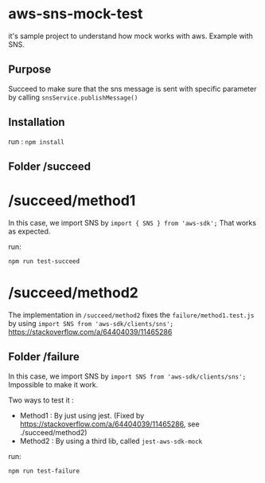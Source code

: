 # aws-sns-mock-test
it's sample project to understand how mock works with aws.
Example with SNS. 

## Purpose 

Succeed to make sure that the sns message is sent with specific parameter by calling `snsService.publishMessage()`

## Installation

run : 
`npm install`

## Folder /succeed

# /succeed/method1
In this case, we import SNS by `import { SNS } from 'aws-sdk';`
That works as expected.

run: 
```
npm run test-succeed
```

# /succeed/method2
The implementation in `/succeed/method2` fixes the `failure/method1.test.js` by using `import SNS from 'aws-sdk/clients/sns';`
https://stackoverflow.com/a/64404039/11465286 


## Folder /failure

In this case, we import SNS by `import SNS from 'aws-sdk/clients/sns';`
Impossible to make it work.

Two ways  to test it : 

- Method1 : By just using jest. (Fixed by https://stackoverflow.com/a/64404039/11465286, see ./succeed/method2)
- Method2 : By using a third lib, called `jest-aws-sdk-mock`

run: 
```
npm run test-failure
```
